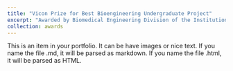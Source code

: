 ```yaml
---
title: "Vicon Prize for Best Bioengineering Undergraduate Project"
excerpt: "Awarded by Biomedical Engineering Division of the Institution of Mechanical Engineers. Highlighting the best projects in Biomedical Engineering from recent undergraduates and taught Master’s degree graduates. <br/><img src='/images/Vicon Prize for Best Bioengineering Undergraduate Project 2022.png' width='50%'>"
collection: awards
---
```


This is an item in your portfolio. It can be have images or nice text. If you name the file .md, it will be parsed as markdown. If you name the file .html, it will be parsed as HTML. 
